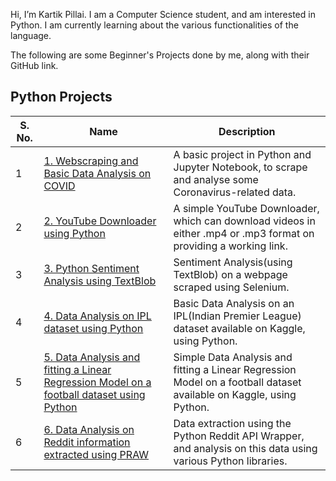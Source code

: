 Hi, I’m Kartik Pillai. I am a Computer Science student, and am interested in Python. I am currently learning about the various functionalities of the language.    
  
The following are some Beginner's Projects done by me, along with their GitHub link.  
  
## Python Projects
  
S. No. | Name | Description
-------|------|------------
1 | [1. Webscraping and Basic Data Analysis on COVID](https://github.com/pillaikartik10/python-covid-data-analysis) | A basic project in Python and Jupyter Notebook, to scrape and analyse some Coronavirus-related data.
2 | [2. YouTube Downloader using Python](https://github.com/pillaikartik10/python-youtube-downloader) | A simple YouTube Downloader, which can download videos in either .mp4 or .mp3 format on providing a working link.
3 | [3. Python Sentiment Analysis using TextBlob](https://github.com/pillaikartik10/python-sentiment-analysis) | Sentiment Analysis(using TextBlob) on a webpage scraped using Selenium.
4 | [4. Data Analysis on IPL dataset using Python](https://github.com/pillaikartik10/python-ipl-data-analysis) | Basic Data Analysis on an IPL(Indian Premier League) dataset available on Kaggle, using Python.
5 | [5. Data Analysis and fitting a Linear Regression Model on a football dataset using Python](https://github.com/pillaikartik10/python-football-data-analysis) | Simple Data Analysis and fitting a Linear Regression Model on a football dataset available on Kaggle, using Python.
6 | [6. Data Analysis on Reddit information extracted using PRAW](https://github.com/pillaikartik10/python-reddit-analysis) | Data extraction using the Python Reddit API Wrapper, and analysis on this data using various Python libraries.
